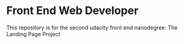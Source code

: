 # Front End Web Developer
This repository is for the second udacity front end nanodegree: The Landing Page Project
